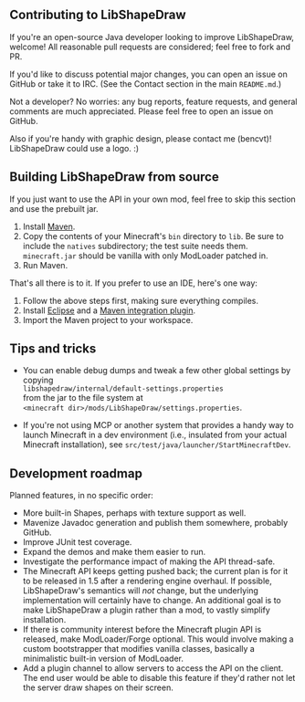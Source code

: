 ## Contributing to LibShapeDraw

If you're an open-source Java developer looking to improve LibShapeDraw,
welcome! All reasonable pull requests are considered; feel free to fork and PR.

If you'd like to discuss potential major changes, you can open an issue on
GitHub or take it to IRC. (See the Contact section in the main `README.md`.)

Not a developer? No worries: any bug reports, feature requests, and general
comments are much appreciated. Please feel free to open an issue on GitHub.

Also if you're handy with graphic design, please contact me (bencvt)!
LibShapeDraw could use a logo. :)

## Building LibShapeDraw from source

If you just want to use the API in your own mod, feel free to skip this section
and use the prebuilt jar.

1.  Install [Maven](http://maven.apache.org/).
2.  Copy the contents of your Minecraft's `bin` directory to `lib`. Be sure to
    include the `natives` subdirectory; the test suite needs them.  
    `minecraft.jar` should be vanilla with only ModLoader patched in.
3.  Run Maven.

That's all there is to it. If you prefer to use an IDE, here's one way:

1.  Follow the above steps first, making sure everything compiles.
2.  Install [Eclipse](http://www.eclipse.org/) and a
    [Maven integration plugin](http://wiki.eclipse.org/M2E).
3.  Import the Maven project to your workspace.

## Tips and tricks

 +  You can enable debug dumps and tweak a few other global settings by copying  
    `libshapedraw/internal/default-settings.properties`  
    from the jar to the file system at  
    `<minecraft dir>/mods/LibShapeDraw/settings.properties`.

 +  If you're not using MCP or another system that provides a handy way to
    launch Minecraft in a dev environment (i.e., insulated from your actual
    Minecraft installation), see
    `src/test/java/launcher/StartMinecraftDev`.

## Development roadmap

Planned features, in no specific order:

 +  More built-in Shapes, perhaps with texture support as well.
 +  Mavenize Javadoc generation and publish them somewhere, probably GitHub.
 +  Improve JUnit test coverage.
 +  Expand the demos and make them easier to run.
 +  Investigate the performance impact of making the API thread-safe.
 +  The Minecraft API keeps getting pushed back; the current plan is for it to
    be released in 1.5 after a rendering engine overhaul. If possible,
    LibShapeDraw's semantics will *not* change, but the underlying
    implementation will certainly have to change. An additional goal is to make
    LibShapeDraw a plugin rather than a mod, to vastly simplify installation.
 +  If there is community interest before the Minecraft plugin API is released,
    make ModLoader/Forge optional. This would involve making a custom
    bootstrapper that modifies vanilla classes, basically a minimalistic
    built-in version of ModLoader.
 +  Add a plugin channel to allow servers to access the API on the client.
    The end user would be able to disable this feature if they'd rather not let
    the server draw shapes on their screen.
